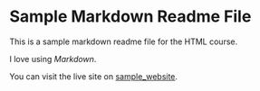Sample Markdown Readme File
===========================

This is a sample markdown readme file for the HTML course.

I love using *Markdown*.

You can visit the live site on [sample_website](https://sr-ap.github.io/sample_website).